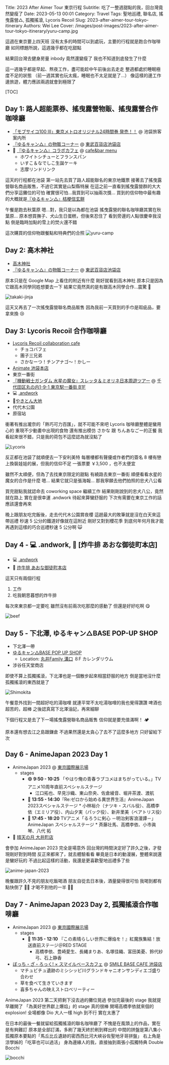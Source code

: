 Title: 2023 After Aimer Tour 東京行程
Subtitle: 吃了一整週甜點的我，回台灣竟然變瘦了
Date: 2023-05-13 00:01
Category: Travel
Tags: 聖地巡禮, 聯名店, 搖曳露營△, 孤獨搖滾, Lycoris Recoil
Slug: 2023-after-aimer-tour-tokyo-itinerary
Authors: Wei Lee
Cover: /images/post-images/2023-after-aimer-tour-tokyo-itinerary/yuru-camp.jpg

這週在東京要上四天班
沒有太多的時間可以到處玩，主要的行程就是跑合作咖啡廳
如同標題所說，這週幾乎都在吃甜點

<!--more-->

結果回台灣去健身房量 inbody 竟然還變瘦了
我也不知道到底發生了什麼

這一週幾乎都是早起、熬夜工作，盡可能趁中午前後出去走走
整週都處於睡眠極度不足的狀態
（前一週其實也玩太瘋，睡眠也不太足就是了...）
像這樣的邊工作邊旅遊，體力應該兩週就會到極限了

[TOC]

## Day 1: 路人超能票券、搖曳露營物販、搖曳露營合作咖啡廳
* [「モブサイコ100 Ⅲ」東京メトロオリジナル24時間券 発売！！](https://mobpsycho100.com/news/post-23) @ 池袋旅客案内所
* [『ゆるキャン△』の物販コーナー](https://twitter.com/AKROSCONTENTS/status/1633663904470409216) @ [東武百貨店池袋店](https://goo.gl/maps/3qBWQTUY1v5nmP8h9)
* 🥘 [『ゆるキャン△』コラボカフェ](https://twitter.com/cafebarMENU/status/1635219375723786240/photo/1) @ [cafe&bar menu](https://goo.gl/maps/bFQmhQy1WBJsPfNbA)
    * ホワイトシチューとフランスパン
    * いすこ＆なでしこ生誕ケーキ
    * 志摩リンドリンク

這天的行程都在池袋
第一站先去買了路人超能聯名的東京地鐵票
接著去了搖曳露營聯名商品販售，不過它其實是山梨縣特展
在這之前一直看到搖曳露營群的大大們分享這攤位的可怕
確實很可怕...我買到可以抽兩次獎...
買到的信仰物中最有趣的大概就是[『ゆるキャン△』桔梗信玄餅](http://www.kikyoushingenmochi.com/product/129/)

午餐是跑去秋葉原
嗯...對，我只是以為都在池袋
搖曳露營的聯名咖啡廳其實在秋葉原...
原本想買撫子、犬山生日蛋糕，但後來忍住了
看到旁邊的人點很慶幸我沒點
倒是臨時加點的雪上的焚火還不錯

這次購買的信仰物跟餐點和特典們的合照
![yuru-camp](/images/post-images/2023-after-aimer-tour-tokyo-itinerary/yuru-camp.jpg)

## Day 2: 高木神社
* [高木神社](https://takagi-jinjya.com/)
* [『ゆるキャン△』の物販コーナー](https://twitter.com/AKROSCONTENTS/status/1633663904470409216) @ [東武百貨店池袋店](https://goo.gl/maps/3qBWQTUY1v5nmP8h9)

原本只是在 Google Map 上看住的附近有什麼
剛好就看到高木神社
原本只是因為它跟高木同學同姓想要去一下
結果它竟然真的是有跟高木同學合作...震驚 🤯

![takaki-jinja](/images/post-images/2023-after-aimer-tour-tokyo-itinerary/takaki-jinja.jpg)

這天又再去了一次搖曳露營聯名商品販售
因為我前一天買到的手巾是瑕疵品，要拿來換 😢

## Day 3: Lycoris Recoil 合作咖啡廳
* [Lycoris Recoil collaboration cafe](https://twitter.com/andGALLERYike/status/1622792730119409664)
    * チョコバフェ
    * 團子三兄弟
    * さかなーつ！チンアナゴ〜！かしー
* [Animate 池袋本店](https://goo.gl/maps/wTP9R9AMySwPnUcW7)
* 東京一番街
* [ 『機動戦士ガンダム 水星の魔女』スレッタ＆ミオリネ日本周遊ツアー](https://g-witch.net/news/detail.php?id=20558) @ [千代田区丸の内1-9-1 東京駅一番街 B1F](https://goo.gl/maps/inshwEgKucj3oF6d9)
* 💻 [.andwork](https://www.xandwork.com/en/shibuya/)
* 🥘[やきとん大地](https://goo.gl/maps/XSGEGaJQe1gqhjdC8)
* 代代木公園
* 原宿站

衝著有推出瀧奈的「熱巧可力百匯」，就不可能不來吧
Lycoris 咖啡廳整體是蠻用心的
重現不少動畫中出現的食物
還有推出模仿 さかな 跟 ちんあなごー的正餐
我看起來很不錯，只是我的荷包不這麼認為就沒點了

![Lycoris](/images/post-images/2023-after-aimer-tour-tokyo-itinerary/Lycoris.JPG)

反正都在池袋了就順便去一下安利美特
每層樓都有聲優或作者們的簽名
8 樓有戀上換裝娃娃的展，但我的信仰不足
一張票要 ￥3,500 ，也不太便宜

雖然不太順便，但為了去找東京限定的甜點
有繞路去東京一番街
順便看看水星的魔女的合作是什麼
嗯...
結果它就只是張海報...
那我寧願去他們拍照的忠犬八公看

買完甜點我就認命去 coworking space 繼續工作
結果剛剛說到的忠犬八公，竟然就在路上
實在是很幸運
.andwork 待起來算蠻舒服的
下次有需要在東京工作的話應該還會再來

晚上跟朋友吃完飯後，走去代代木公園賞夜櫻
這趟最大的敗筆就是沒在白天來這帶巡禮
秒速 5 公分的鐵道好像就在這附近
剛好又對到櫻花季
到底何年何月我才能再遇到這樣的巧合巡禮秒速 5 公分啊 🙀

## Day 4 -  💻 .andwork, 🥘 [炸牛排 あおな御徒町本店]
* 💻 [.andwork](https://www.xandwork.com/en/shibuya/)
* 🥘 [炸牛排 あおな御徒町本店](https://goo.gl/maps/XDQxwcRPKU1dXkV4A)

這天只有兩個行程

1. 工作
2. 吃我朝思暮想的炸牛排

每次來東京都一定要吃
雖然沒有前兩次吃那麼的感動了
但還是好好吃啊 😋

![beef](/images/post-images/2023-after-aimer-tour-tokyo-itinerary/beef.jpg)

## Day 5 - 下北澤, ゆるキャン△BASE POP-UP SHOP
* 下北澤一帶
* [ゆるキャン△BASE POP UP SHOP](https://www.0101.co.jp/405/info/index.html?contents_id=0539)
    * Location: [丸井Family 溝口](https://goo.gl/maps/tgetNrXeBgX5heFf6) ８F カレンダリウム
* 涉谷任天堂商店

即使不算上孤獨搖滾，下北澤也是一個散步起來相當舒服的地方
倒是當地沒什麼孤獨搖滾的東西就是了

![Shimokita](/images/post-images/2023-after-aimer-tour-tokyo-itinerary/Shimokita.jpg)

午餐意外找到一間超好吃的湯咖哩
就連平常不太吃湯咖哩的我也覺得讚讚
啤酒也超苦的，超棒
之後認真寫下北澤油記，再來細聊

下個行程又是去了下一場搖曳露營聯名商品販售
信仰就是要充值滿啊！ 🏕️

原本還有想去江之島跟鎌倉
不過果然還是太貪心了去不了這麼多地方
只好留給下次

## Day 6 - AnimeJapan 2023 Day 1
* AnimeJapan 2023 @ [東京國際展示場](https://goo.gl/maps/VLqRUFaDP9Yv6XzHA)
    * stages
        * 🟢 **9:50 - 10:25** 「やはり俺の青春ラブコメはまちがっている。」TVアニメ10周年直前スペシャルステージ
            * 江口拓也、早見沙織、東山奈央、佐倉綾音、堀井茶渡、渡航
        * 🔴 **13:55 - 14:30**『Re:ゼロから始める異世界生活』AnimeJapan 2023スペシャルステージ
                * 小林裕介（ナツキ・スバル役）、高橋李依（エミリア役）、内山夕実（パック役）、新井里美（ベアトリス役）
        * 🔴 **17:45 - 18:20** TVアニメ「るろうに剣心 －明治剣客浪漫譚－」AnimeJapan スペシャルステージ
                * 斉藤壮馬、高橋李依、小市眞琴、八代 拓
* 🥘 [晴天の月 大井町店](https://seiten-oimachi.com/)

會參加 AnimeJapan 2023 完全是場意外
回台灣的時間決定好了許久之後，才發現剛好對到時間
反正來都來了，就去體驗看看
畢竟是日本的動漫展，整體來說還是蠻好玩的
不過比起這樣的活動，我還是更喜歡聖地巡禮多了些

![anime-japan-2023](/images/post-images/2023-after-aimer-tour-tokyo-itinerary/anime-japan-2023.jpg)

晚餐跟許久不見的朋友吃飯喝酒
朋友自從去日本後，酒量變得很可怕
我喝到都有點快倒了 😵‍💫
才喝不到他的一半 🤦‍♂️

## Day 7 - AnimeJapan 2023 Day 2, 孤獨搖滾合作咖啡廳
* AnimeJapan 2023 @ [東京國際展示場](https://goo.gl/maps/VLqRUFaDP9Yv6XzHA)
    * stages
        * 🔴 **11:35 - 12:10** 『この素晴らしい世界に爆焔を！』紅魔族集結！放送直前ステージ＠RED STAGE
            * 高橋李依、豊崎愛生、長縄まりあ、名塚佳織、富田美憂、鈴代紗弓、石上静香
* [ぼっち・ざ・ろっく! × スマイルベースカフェ](https://smilebase.co.jp/event/4882/) @ [SMILE BASE CAFE 池袋店](https://goo.gl/maps/gzAuFbjwNgCGwB2F6)
    * マチュビチュ遺跡のミシシッピ川グランドキャニオンサンディエゴ盛り合わせ
    * 草を食べて生きていきます
    * 喜多ちゃんの映えストロベリーティー

AnimeJapan 2023 第二天把剩下沒去過的攤位晃過
參加完最後的 stage 我就提早離開了
「為美好世界獻上爆焰」的 stage 真的很棒
開場高橋李依就來個的 explosion!
全場都像 Dio 大人一樣 high 到不行
實在太惠了

在日本的最後一餐就留給孤獨搖滾的聯名咖啡廳了
不愧是在風頭上的作品，實在是有夠難訂
原本是全部訂滿，多刷了幾天終於刷到釋出的
中間的拼盤是第八集小孤獨原本要點的「馬丘比丘遺跡的密西西比河大峽谷佐聖地牙哥拼盤」
右上角是涼學姊的「吃草也可以過活」
身為邊緣人的我，直接抽到兩張小孤獨特典
Double Bocchi

![bocchi](/images/post-images/2023-after-aimer-tour-tokyo-itinerary/bocchi.JPG)
